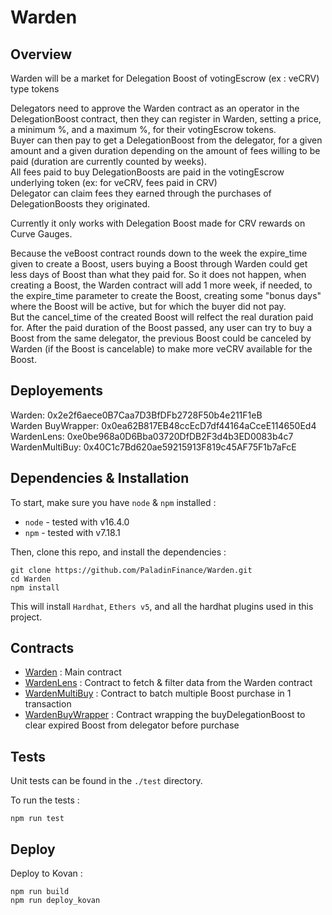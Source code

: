 # Warden

## Overview

Warden will be a market for Delegation Boost of votingEscrow (ex : veCRV) type tokens

Delegators need to approve the Warden contract as an operator in the DelegationBoost contract, then they can 
register in Warden, setting a price, a minimum %, and a maximum %, for their votingEscrow tokens.  
Buyer can then pay to get a DelegationBoost from the delegator, for a given amount and a given duration depending on the amount of fees willing to be paid (duration are currently counted by weeks).  
All fees paid to buy DelegationBoosts are paid in the votingEscrow underlying token (ex: for veCRV, fees paid in CRV)  
Delegator can claim fees they earned through the purchases of DelegationBoosts they originated.


Currently it only works with Delegation Boost made for CRV rewards on Curve Gauges.

Because the veBoost contract rounds down to the week the expire_time given to create a Boost, users buying a Boost through Warden could get less days of Boost than what they paid for. So it does not happen, when creating a Boost, the Warden contract will add 1 more week, if needed, to the expire_time parameter to create the Boost, creating some "bonus days" where the Boost will be active, but for which the buyer did not pay.  
But the cancel_time of the created Boost will relfect the real duration paid for. After the paid duration of the Boost passed, any user can try to buy a Boost from the same delegator, the previous Boost could be canceled by Warden (if the Boost is cancelable) to make more veCRV available for the Boost.


## Deployements

Warden: 0x2e2f6aece0B7Caa7D3BfDFb2728F50b4e211F1eB  
Warden BuyWrapper: 0x0ea62B817EB48ccEcD7df44164aCceE114650Ed4  
WardenLens: 0xe0be968a0D6Bba03720DfDB2F3d4b3ED0083b4c7  
WardenMultiBuy: 0x40C1c7Bd620ae59215913F819c45AF75F1b7aFcE    


## Dependencies & Installation


To start, make sure you have `node` & `npm` installed : 
* `node` - tested with v16.4.0
* `npm` - tested with v7.18.1

Then, clone this repo, and install the dependencies : 

```
git clone https://github.com/PaladinFinance/Warden.git
cd Warden
npm install
```

This will install `Hardhat`, `Ethers v5`, and all the hardhat plugins used in this project.


## Contracts


* [Warden](https://github.com/PaladinFinance/Warden/tree/main/contracts/Warden.sol) : Main contract
* [WardenLens](https://github.com/PaladinFinance/Warden/tree/main/contracts/WardenLens.sol) : Contract to fetch & filter data from the Warden contract
* [WardenMultiBuy](https://github.com/PaladinFinance/Warden/blob/v1-update/contracts/WardenMultiBuy.sol) : Contract to batch multiple Boost purchase in 1 transaction
* [WardenBuyWrapper](https://github.com/PaladinFinance/Warden/blob/v1-update/contracts/WardenBuyWrapper.sol) : Contract wrapping the buyDelegationBoost to clear expired Boost from delegator before purchase

## Tests


Unit tests can be found in the `./test` directory.

To run the tests : 
```
npm run test
```


## Deploy


Deploy to Kovan :
```
npm run build
npm run deploy_kovan
```
